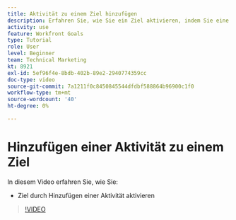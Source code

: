 ```yaml
---
title: Aktivität zu einem Ziel hinzufügen
description: Erfahren Sie, wie Sie ein Ziel aktivieren, indem Sie eine Aktivität hinzufügen in [!DNL Workfront Goals].
activity: use
feature: Workfront Goals
type: Tutorial
role: User
level: Beginner
team: Technical Marketing
kt: 8921
exl-id: 5ef96f4e-8bdb-402b-89e2-2940774359cc
doc-type: video
source-git-commit: 7a1211f0c8450845544dfdbf588864b96900c1f0
workflow-type: tm+mt
source-wordcount: '40'
ht-degree: 0%

---
```


# Hinzufügen einer Aktivität zu einem Ziel

In diesem Video erfahren Sie, wie Sie:

* Ziel durch Hinzufügen einer Aktivität aktivieren

>[!VIDEO](https://video.tv.adobe.com/v/335193/?quality=12&learn=on)
